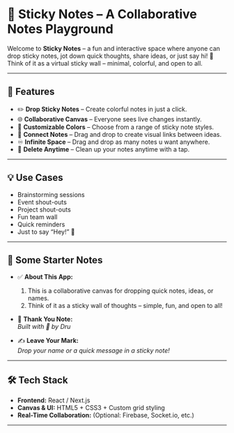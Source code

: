 # 📝 Sticky Notes – A Collaborative Notes Playground

Welcome to **Sticky Notes** – a fun and interactive space where anyone can drop sticky notes, jot down quick thoughts, share ideas, or just say hi! 🌟  
Think of it as a virtual sticky wall – minimal, colorful, and open to all.

---

## 🚀 Features

- ✏️ **Drop Sticky Notes** – Create colorful notes in just a click.
- 🌐 **Collaborative Canvas** – Everyone sees live changes instantly.
- 🎨 **Customizable Colors** – Choose from a range of sticky note styles.
- 🧵 **Connect Notes** – Drag and drop to create visual links between ideas.
- ♾️ **Infinite Space** – Drag and drop as many notes u want anywhere.
- 🧹 **Delete Anytime** – Clean up your notes anytime with a tap.

---

## 💡 Use Cases

- Brainstorming sessions  
- Event shout-outs  
- Project shout-outs  
- Fun team wall  
- Quick reminders  
- Just to say “Hey!” 👋

---

## 📌 Some Starter Notes

- ✅ **About This App:**
  1. This is a collaborative canvas for dropping quick notes, ideas, or names.
  2. Think of it as a sticky wall of thoughts – simple, fun, and open to all!

- 💖 **Thank You Note:**  
  _Built with 💖 by Dru_

- ✍️ **Leave Your Mark:**  
  _Drop your name or a quick message in a sticky note!_

---

## 🛠️ Tech Stack

- **Frontend:** React / Next.js  
- **Canvas & UI:** HTML5 + CSS3 + Custom grid styling  
- **Real-Time Collaboration:** (Optional: Firebase, Socket.io, etc.)

---

